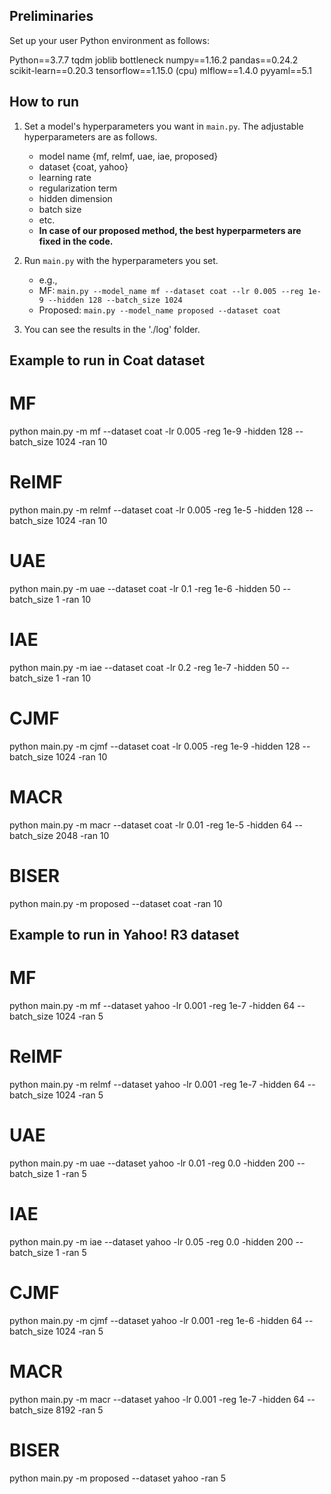 ## Preliminaries

Set up your user Python environment as follows:

Python==3.7.7
tqdm
joblib
bottleneck
numpy==1.16.2
pandas==0.24.2
scikit-learn==0.20.3
tensorflow==1.15.0 (cpu)
mlflow==1.4.0
pyyaml==5.1


## How to run
1. Set a model's hyperparameters you want in ```main.py```. The adjustable hyperparameters are as follows.
    - model name {mf, relmf, uae, iae, proposed}
    - dataset {coat, yahoo}
    - learning rate
    - regularization term
    - hidden dimension
    - batch size
    - etc.
    - **In case of our proposed method, the best hyperparmeters are fixed in the code.**

2. Run ```main.py``` with the hyperparameters you set.
    - e.g., 
    - MF: ```main.py --model_name mf --dataset coat --lr 0.005 --reg 1e-9 --hidden 128 --batch_size 1024```
    - Proposed: ```main.py --model_name proposed --dataset coat```

3. You can see the results in the './log' folder.


## Example to run in Coat dataset
# MF
python main.py -m mf --dataset coat -lr 0.005 -reg 1e-9 -hidden 128 --batch_size 1024 -ran 10

# RelMF
python main.py -m relmf --dataset coat -lr 0.005 -reg 1e-5 -hidden 128 --batch_size 1024 -ran 10

# UAE
python main.py -m uae --dataset coat -lr 0.1 -reg 1e-6 -hidden 50 --batch_size 1 -ran 10

# IAE
python main.py -m iae --dataset coat -lr 0.2 -reg 1e-7 -hidden 50 --batch_size 1 -ran 10

# CJMF
python main.py -m cjmf --dataset coat -lr 0.005 -reg 1e-9 -hidden 128 --batch_size 1024 -ran 10

# MACR
python main.py -m macr --dataset coat -lr 0.01 -reg 1e-5 -hidden 64 --batch_size 2048 -ran 10

# BISER
python main.py -m proposed --dataset coat -ran 10


## Example to run in Yahoo! R3 dataset
# MF
python main.py -m mf --dataset yahoo -lr 0.001 -reg 1e-7 -hidden 64 --batch_size 1024 -ran 5

# RelMF
python main.py -m relmf --dataset yahoo -lr 0.001 -reg 1e-7 -hidden 64 --batch_size 1024 -ran 5

# UAE
python main.py -m uae --dataset yahoo -lr 0.01 -reg 0.0 -hidden 200 --batch_size 1 -ran 5

# IAE
python main.py -m iae --dataset yahoo -lr 0.05 -reg 0.0 -hidden 200 --batch_size 1 -ran 5

# CJMF
python main.py -m cjmf --dataset yahoo -lr 0.001 -reg 1e-6 -hidden 64 --batch_size 1024 -ran 5

# MACR
python main.py -m macr --dataset yahoo -lr 0.001 -reg 1e-7 -hidden 64 --batch_size 8192 -ran 5

# BISER
python main.py -m proposed --dataset yahoo -ran 5

